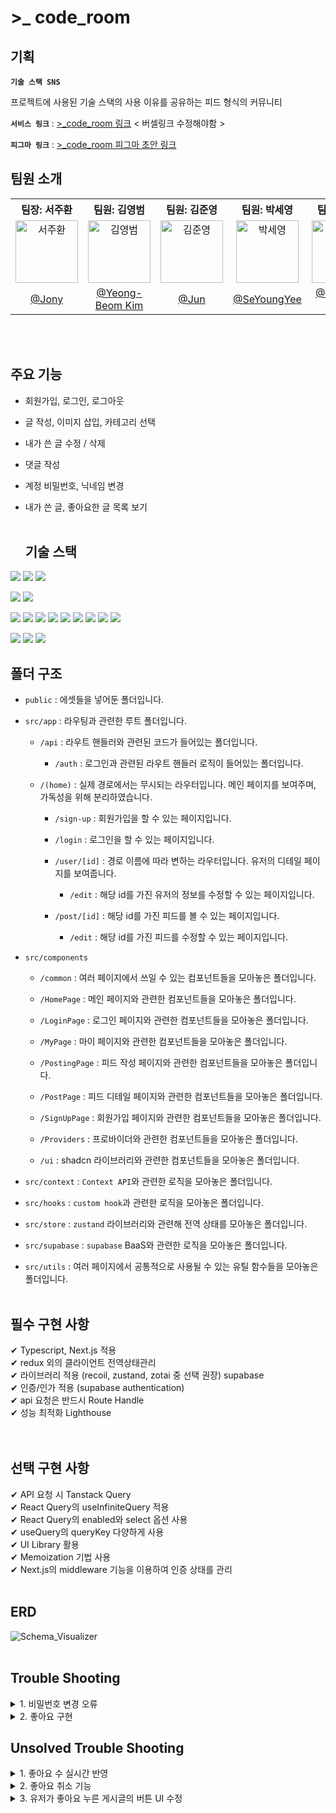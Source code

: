 <h1> >_ code_room </h1>

## 기획

**`기술 스택 SNS`**

프로젝트에 사용된 기술 스택의 사용 이유를 공유하는 피드 형식의 커뮤니티

**`서비스 링크`** : [>\_code_room 링크](https://my-log-one.vercel.app/) < 버셀링크 수정해야함 >

**`피그마 링크`** : [>\_code_room 피그마 초안 링크](https://www.figma.com/design/hfrfB6sIIUFnjWluPlaF5n/team-project?node-id=0-1)

## 팀원 소개

<table>
  <tbody>
    <tr>
      <th className='text-center justify-center'><b>팀장: 서주환</b></th>
      <th className='text-center justify-center'><b>팀원: 김영범</b></th>
      <th className='text-center justify-center'><b>팀원: 김준영</b></th>
      <th className='text-center justify-center'><b>팀원: 박세영</b></th>
      <th className='text-center justify-center'><b>팀원: 박원빈</b></th>
      <th className='text-center justify-center'><b>팀원: 손서영</b></th>
    </tr>
    <tr>
      <td align="center"><img src="https://avatars.githubusercontent.com/u/104831702?v=4" width="100px;" alt="서주환"/></td>
      <td align="center"><img src="https://avatars.githubusercontent.com/u/96457953?v=4" width="100px;" alt="김영범"/></td>
      <td align="center"><img src="https://avatars.githubusercontent.com/u/166312623?v=4" width="100px;" alt="김준영"/></td>
      <td align="center"><img src="https://avatars.githubusercontent.com/u/131146693?v=4" width="100px;" alt="박세영"/></td>
      <td align="center"><img src="https://avatars.githubusercontent.com/u/119783002?v=4" width="100px;" alt="박원빈"/></td>
      <td align="center"><img src="https://avatars.githubusercontent.com/u/139070143?v=4" width="100px;" alt="손서영"/></td>
     </tr>
      <td align="center"><a href="https://github.com/JoohwanSeo">@Jony</a></td>
      <td align="center"><a href="https://github.com/kybaq">@Yeong-Beom Kim</a></td>
      <td align="center"><a href="https://github.com/JvnKim">@Jun</a></td>
      <td align="center"><a href="https://github.com/SeYoungYee">@SeYoungYee</a></td>
      <td align="center"><a href="https://github.com/harry21-kr">@Park Won Bin</a></td>
      <td align="center"><a href="https://github.com/sonsy723">@sonsy723</a></td>
    </tr>
  </tbody>
</table>
<br /><br />

## 주요 기능

- 회원가입, 로그인, 로그아웃
- 글 작성, 이미지 삽입, 카테고리 선택
- 내가 쓴 글 수정 / 삭제
- 댓글 작성
- 계정 비밀번호, 닉네임 변경
- 내가 쓴 글, 좋아요한 글 목록 보기
  <br /><br />

  ## 기술 스택

<img src="https://img.shields.io/badge/html5-E34F26?style=for-the-badge&logo=html5&logoColor=white" /> <img src="https://img.shields.io/badge/css3-1572B6?style=for-the-badge&logo=css3&logoColor=white" /> <img src="https://img.shields.io/badge/javascript-F7DF1E?style=for-the-badge&logo=javascript&logoColor=black" />

<img src="https://img.shields.io/badge/React-61DAFB?style=for-the-badge&logo=React&logoColor=black"/> <img src ="https://img.shields.io/badge/typescript-%23007ACC.svg?style=for-the-badge&logo=typescript&logoColor=white" />

<img src="https://img.shields.io/badge/NPM-%23CB3837.svg?style=for-the-badge&logo=npm&logoColor=white" /> <img src="https://img.shields.io/badge/prettier-F7B93E?style=for-the-badge&logo=prettier&logoColor=white" /> <img src="https://img.shields.io/badge/visual studio code-007ACC?style=for-the-badge&logo=visual studio code&logoColor=white" /> <img src="https://img.shields.io/badge/Next-black?style=for-the-badge&logo=next.js&logoColor=white" /> <img src="https://img.shields.io/badge/Vercel-000000?style=for-the-badge&logo=Vercel&logoColor=white"/> <img src="https://img.shields.io/badge/Supabase-3ECF8E?style=for-the-badge&logo=supabase&logoColor=white" /> <img src="https://img.shields.io/badge/tailwindcss-%2338B2AC.svg?style=for-the-badge&logo=tailwind-css&logoColor=white" /> <img src="https://img.shields.io/badge/git-F05032?style=for-the-badge&logo=git&logoColor=white" /> <img src="https://img.shields.io/badge/github-181717?style=for-the-badge&logo=github&logoColor=white" />

<img src="https://img.shields.io/badge/figma-F24E1E?style=for-the-badge&logo=figma&logoColor=white" /> <img src="https://img.shields.io/badge/slack-4A154B?style=for-the-badge&logo=slack&logoColor=white" /> <img src="https://img.shields.io/badge/notion-000000?style=for-the-badge&logo=notion&logoColor=white" />

## 폴더 구조

- `public` : 에셋들을 넣어둔 폴더입니다.

- `src/app` : 라우팅과 관련한 루트 폴더입니다.

  - `/api` : 라우트 핸들러와 관련된 코드가 들어있는 폴더입니다.

    - `/auth` : 로그인과 관련된 라우트 핸들러 로직이 들어있는 폴더입니다.

  - `/(home)` : 실제 경로에서는 무시되는 라우터입니다.
    메인 페이지를 보여주며, 가독성을 위해 분리하였습니다.

    - `/sign-up` : 회원가입을 할 수 있는 페이지입니다.

    - `/login` : 로그인을 할 수 있는 페이지입니다.

    - `/user/[id]` : 경로 이름에 따라 변하는 라우터입니다.
      유저의 디테일 페이지를 보여줍니다.

      - `/edit` : 해당 id를 가진 유저의 정보를 수정할 수 있는 페이지입니다.

    - `/post/[id]` : 해당 id를 가진 피드를 볼 수 있는 페이지입니다.

      - `/edit` : 해당 id를 가진 피드를 수정할 수 있는 페이지입니다.

- `src/components`

  - `/common` : 여러 페이지에서 쓰일 수 있는 컴포넌트들을 모아놓은 폴더입니다.

  - `/HomePage` : 메인 페이지와 관련한 컴포넌트들을 모아놓은 폴더입니다.

  - `/LoginPage` : 로그인 페이지와 관련한 컴포넌트들을 모아놓은 폴더입니다.

  - `/MyPage` : 마이 페이지와 관련한 컴포넌트들을 모아놓은 폴더입니다.

  - `/PostingPage` : 피드 작성 페이지와 관련한 컴포넌트들을 모아놓은 폴더입니다.

  - `/PostPage` : 피드 디테일 페이지와 관련한 컴포넌트들을 모아놓은 폴더입니다.

  - `/SignUpPage` : 회원가입 페이지와 관련한 컴포넌트들을 모아놓은 폴더입니다.

  - `/Providers` : 프로바이더와 관련한 컴포넌트들을 모아놓은 폴더입니다.

  - `/ui` : shadcn 라이브러리와 관련한 컴포넌트들을 모아놓은 폴더입니다.

- `src/context` : `Context API`와 관련한 로직을 모아놓은 폴더입니다.

- `src/hooks` : `custom hook`과 관련한 로직을 모아놓은 폴더입니다.

- `src/store` : `zustand` 라이브러리와 관련해 전역 상태를 모아놓은 폴더입니다.

- `src/supabase` : `supabase` BaaS와 관련한 로직을 모아놓은 폴더입니다.

- `src/utils` : 여러 페이지에서 공통적으로 사용될 수 있는 유틸 함수들을 모아놓은 폴더입니다.
  <br /><br />

## 필수 구현 사항

✔ Typescript, Next.js 적용<br />
✔ redux 외의 클라이언트 전역상태관리 <br />
✔ 라이브러리 적용 (recoil, zustand, zotai 중 선택 권장)
supabase<br />
✔ 인증/인가 적용 (supabase authentication)<br />
✔ api 요청은 반드시 Route Handle<br />
✔ 성능 최적화 Lighthouse<br />
<br /><br />

## 선택 구현 사항

✔ API 요청 시 Tanstack Query<br />
✔ React Query의 useInfiniteQuery 적용<br />
✔ React Query의 enabled와 select 옵션 사용<br />
✔ useQuery의 queryKey 다양하게 사용<br />
✔ UI Library 활용<br />
✔ Memoization 기법 사용<br />
✔ Next.js의 middleware 기능을 이용하여 인증 상태를 관리
<br /><br />

## ERD

![Schema_Visualizer](https://github.com/user-attachments/assets/4c379ba3-3516-4a83-a547-c6acc02d9cf9)
<br /><br />

## Trouble Shooting

<details>
  <summary>1. 비밀번호 변경 오류</summary>
  <b>오류</b> : 비밀번호 변경을 요청해도 supabase 상에 비밀번호 데이터가 바뀌지 않는 오류 발견<br />
  <b>해결</b> : <a href="https://supabase.com/docs/guides/auth/passwords?queryGroups=language&language=js#resetting-a-password">password-based</a>를 참고하여 비밀번호를 재설정할 때엔 이메일 인증이 완료된 사용자만 접근 가능한 것을 확인했습니다. auth-provider에서 confirm email 설정으로 회원가입 시 이메일 인증을 필수로 받게 하여 추후 비밀번호를 재설정 할 수 있게 해결하였습니다.
</details>
<details>
<summary>2. 좋아요 구현</summary>
  <b>오류</b> : 좋아요 기능 구현 시 `user_id` 로 테이블 접근할 시 내용 변경이 되지 않는 현상<br />
  <b>해결</b> : user 테이블에 있는 `user_id` 값을 기반으로, 해당 유저의 `liked_post` 항목에 수정을 하려고 시도하면 값 수정이 되지 않는 문제가 있었습니다. `email` 을 통해 접근하는 방법으로 변경하니 값 수정이 가능했습니다.
</details>

## Unsolved Trouble Shooting

<details>
  <summary>1. 좋아요 수 실시간 반영</summary>
  <b>오류</b> : 좋아요 버튼을 누르더라도 실시간으로 반영이 되지 않는 문제<br />
  <b>원인</b> : supabase 에서 `post` 테이블의 값이 변하는 상황을 감지하지 못해서 갱신이 안되는 현상으로 파악했습니다.
</details>
<details>
  <summary>2. 좋아요 취소 기능</summary>
  <b>오류</b> : 이미 좋아요를 누른 상태여도 계속해서 중복 좋아요가 되는 문제<br />
  <b>원인</b> : supabase 에서 `user` 테이블의 `liked_post` 항목에서 post_id 중복을 막는 기능이 필요한 것으로 파악했습니다.
</details>
<details>
  <summary>3. 유저가 좋아요 누른 게시글의 버튼 UI 수정</summary>
  <b>오류</b> : 이미 좋아요를 누른 게시글이지만 새로 고침 시 좋아요를 누르지 않은 상태의 UI 가 나타남<br />
  <b>원인</b> : 좋아요 누른 게시글의 목록을 가져오지 않고 있어서 이를 불러온 다음, 상태 관리를 통해 UI 조건부 렌더링을 적용해야할 것으로 파악했습니다
</details>
